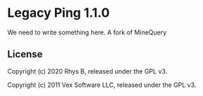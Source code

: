 # Legacy Ping 1.1.0

We need to write something here.
A fork of MineQuery

## License

Copyright (c) 2020 Rhys B, released under the GPL v3.

Copyright (c) 2011 Vex Software LLC, released under the GPL v3.
